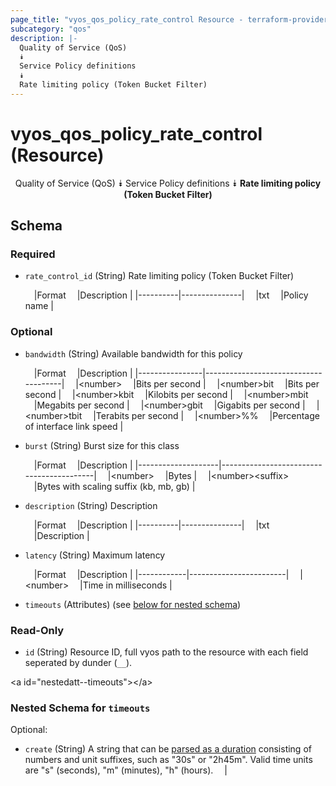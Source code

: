 ```yaml
---
page_title: "vyos_qos_policy_rate_control Resource - terraform-provider-vyos"
subcategory: "qos"
description: |-
  Quality of Service (QoS)
  ⯯
  Service Policy definitions
  ⯯
  Rate limiting policy (Token Bucket Filter)
---
```


# vyos_qos_policy_rate_control (Resource)
<center>

Quality of Service (QoS)
⯯
Service Policy definitions
⯯
**Rate limiting policy (Token Bucket Filter)**


</center>

## Schema

### Required

- `rate_control_id` (String) Rate limiting policy (Token Bucket Filter)

    &emsp;|Format  &emsp;|Description  |
    |----------|---------------|
    &emsp;|txt     &emsp;|Policy name  |

### Optional

- `bandwidth` (String) Available bandwidth for this policy

    &emsp;|Format        &emsp;|Description                         |
    |----------------|--------------------------------------|
    &emsp;|&lt;number&gt;      &emsp;|Bits per second                     |
    &emsp;|&lt;number&gt;bit   &emsp;|Bits per second                     |
    &emsp;|&lt;number&gt;kbit  &emsp;|Kilobits per second                 |
    &emsp;|&lt;number&gt;mbit  &emsp;|Megabits per second                 |
    &emsp;|&lt;number&gt;gbit  &emsp;|Gigabits per second                 |
    &emsp;|&lt;number&gt;tbit  &emsp;|Terabits per second                 |
    &emsp;|&lt;number&gt;%%    &emsp;|Percentage of interface link speed  |
- `burst` (String) Burst size for this class

    &emsp;|Format            &emsp;|Description                             |
    |--------------------|------------------------------------------|
    &emsp;|&lt;number&gt;          &emsp;|Bytes                                   |
    &emsp;|&lt;number&gt;&lt;suffix&gt;  &emsp;|Bytes with scaling suffix (kb, mb, gb)  |
- `description` (String) Description

    &emsp;|Format  &emsp;|Description  |
    |----------|---------------|
    &emsp;|txt     &emsp;|Description  |
- `latency` (String) Maximum latency

    &emsp;|Format    &emsp;|Description           |
    |------------|------------------------|
    &emsp;|&lt;number&gt;  &emsp;|Time in milliseconds  |
- `timeouts` (Attributes) (see [below for nested schema](#nestedatt--timeouts))

### Read-Only

- `id` (String) Resource ID, full vyos path to the resource with each field seperated by dunder (`__`).

&lt;a id=&#34;nestedatt--timeouts&#34;&gt;&lt;/a&gt;
### Nested Schema for `timeouts`

Optional:

- `create` (String) A string that can be [parsed as a duration](https://pkg.go.dev/time#ParseDuration) consisting of numbers and unit suffixes, such as &#34;30s&#34; or &#34;2h45m&#34;. Valid time units are &#34;s&#34; (seconds), &#34;m&#34; (minutes), &#34;h&#34; (hours).  &emsp;|
